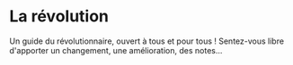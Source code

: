 La révolution
=============

Un guide du révolutionnaire, ouvert à tous et pour tous !
Sentez-vous libre d'apporter un changement, une amélioration, des notes...
